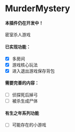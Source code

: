 # MurderMystery  
#### 本插件仍在开发中！  
密室杀人游戏  
#### 已实现功能：  
- [X] 多房间  
- [X] 游戏核心玩法  
- [X] 进入退出游戏保存背包  
#### 需要完善的内容：  
- [ ] 侦探死后掉弓
- [ ] 被杀生成尸体
#### 有生之年系列功能  
- [ ] 可能存在的小游戏